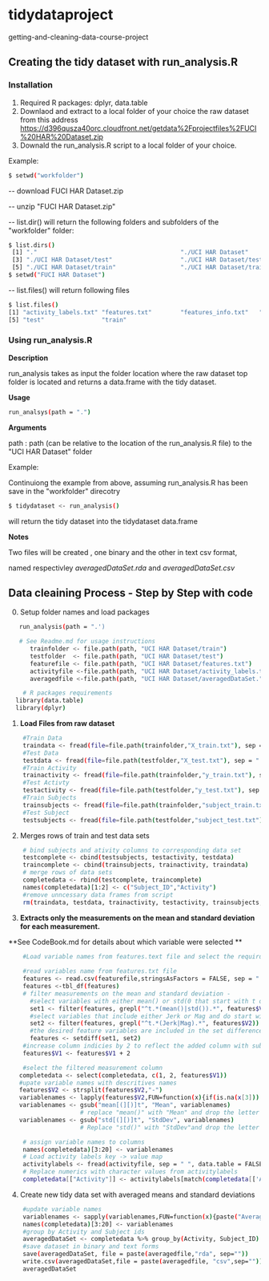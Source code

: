 # tidydataproject
getting-and-cleaning-data-course-project

## Creating the tidy dataset with run_analysis.R
### Installation
 1. Required R packages: dplyr, data.table
 2. Downlaod and extract to a local folder of your choice the raw dataset from this address
    https://d396qusza40orc.cloudfront.net/getdata%2Fprojectfiles%2FUCI%20HAR%20Dataset.zip
 3. Downald the run_analysis.R script to a local folder of your choice.
 
Example:
```sh
$ setwd("workfolder")
```
  -- download FUCI HAR Dataset.zip
  
  -- unzip "FUCI HAR Dataset.zip"
  
  -- list.dir() will return the following folders and subfolders of the "workfolder" folder:
  
```sh
$ list.dirs()
 [1] "."                                        "./UCI HAR Dataset"                       
 [3] "./UCI HAR Dataset/test"                   "./UCI HAR Dataset/test/Inertial Signals" 
 [5] "./UCI HAR Dataset/train"                  "./UCI HAR Dataset/train/Inertial Signals"
$ setwd("FUCI HAR Dataset")
```
   -- list.files() will return following files 
```sh
$ list.files()
[1] "activity_labels.txt" "features.txt"        "features_info.txt"   "README.txt"         
[5] "test"                "train"                                                          
```

### Using run_analysis.R
**Description** 

run_analysis takes as input the folder location where the raw dataset top folder is located and 
returns a data.frame with the tidy dataset. 

**Usage**
```sh
run_analsys(path = ".")
```

**Arguments**

path  : path (can be relative to the location of the run_analysis.R file) to the "UCI HAR Dataset" folder

Example: 

Continuiong the example from above, assuming run_analysis.R has been save in the "workfolder" direcotry
```sh
$ tidydataset <- run_analysis()
```
will return the tidy dataset into the tidydataset data.frame

**Notes**

Two files will be created , one binary and the other in text csv format,

named respectivley _averagedDataSet.rda_ and _averagedDataSet.csv_

## Data cleaining Process - Step by Step with code

 0. Setup folder names and load packages
```sh
   run_analysis(path = ".')
```
```sh
   # See Readme.md for usage instructions
      trainfolder <- file.path(path, "UCI HAR Dataset/train")
      testfolder  <- file.path(path, "UCI HAR Dataset/test")
      featurefile <- file.path(path, "UCI HAR Dataset/features.txt")
      activityfile <-file.path(path, "UCI HAR Dataset/activity_labels.txt")
      averagedfile <-file.path(path, "UCI HAR Dataset/averagedDataSet.")

    # R packages requirements
  library(data.table)
  library(dplyr)
```

 1. **Load Files from raw dataset**

```sh
    #Train Data
    traindata <- fread(file=file.path(trainfolder,"X_train.txt"), sep = " ", data.table = FALSE, header = FALSE)
    #Test Data
    testdata <- fread(file=file.path(testfolder,"X_test.txt"), sep = " ", data.table = FALSE, header = FALSE)
    #Train Activity
    trainactivity <- fread(file=file.path(trainfolder,"y_train.txt"), sep = " ", data.table = FALSE, header = FALSE)
    #Test Activty 
    testactivity <- fread(file=file.path(testfolder,"y_test.txt"), sep = " ", data.table = FALSE, header = FALSE)
    #Train Subjects
    trainsubjects <- fread(file=file.path(trainfolder,"subject_train.txt"), sep = " ", data.table = FALSE, header = FALSE)
    #Test Subject
    testsubjects <- fread(file=file.path(testfolder,"subject_test.txt"), sep = " ", data.table = FALSE, header = FALSE)
```
    
2.  Merges rows of train and test data sets

```sh
    # bind subjects and ativity columns to corresponding data set
    testcomplete <- cbind(testsubjects, testactivity, testdata)
    traincomplete <- cbind(trainsubjects, trainactivity, traindata)
    # merge rows of data sets
    completedata <- rbind(testcomplete, traincomplete)
    names(completedata)[1:2] <- c("Subject_ID","Activity")
    #remove unncessary data frames from script
    rm(traindata, testdata, trainactivity, testactivity, trainsubjects, testsubjects,testcomplete, traincomplete)    
```

3. **Extracts only the measurements on the mean and standard deviation for each measurement.**

**See CodeBook.md for details about which variable were selected **

```sh
    #Load variable names from features.text file and select the requird subset of variables 
    
    #read variables name from features.txt file
    features <- read.csv(featurefile,stringsAsFactors = FALSE, sep = " ", header = FALSE)
    features <-tbl_df(features)
    # filter measurements on the mean and standard deviation - 
      #select variables with either mean() or std(0 that start with t only)
      set1 <- filter(features, grepl("^t.*(mean()|std()).*", features$V2))
      #select variables that include either Jerk or Mag and do start with t only
      set2 <- filter(features, grepl("^t.*(Jerk|Mag).*", features$V2))
      #the desired feature variables are included in the set difference between set1 and sets
      features <- setdiff(set1, set2)
    #increase column indicies by 2 to reflect the added column with subject ids and activity data
    features$V1 <- features$V1 + 2
 ```
 
 ```sh
     #select the filtered measurement column 
    completedata <- select(completedata, c(1, 2, features$V1))
    #upate variable names with descritives names
    features$V2 <- strsplit(features$V2,"-")
    variablenames <- lapply(features$V2,FUN=function(x){if(is.na(x[3])) paste(x[2], x[1],sep="") else paste(x[2], x[1], x[3],sep="")})
    variablenames <- gsub("mean[(][)]t", "Mean", variablenames)  
                     # replace "mean()" with "Mean" and drop the letter t in front just after mean()
    variablenames <- gsub("std[(][)]t", "StdDev", variablenames) 
                     # Replace "std()" with "StdDev"and drop the letter t in front just after std()
```

```sh
    # assign variable names to columns
    names(completedata)[3:20] <- variablenames
    # Load activity labels key -> value map
    activitylabels <- fread(activityfile, sep = " ", data.table = FALSE, header = FALSE)
    # Replace numerics with character values from activitylabels 
    completedata[["Activity"]] <- activitylabels[match(completedata[['Activity']], activitylabels[['V1']]), 'V2']
```

4. Create new tidy data set with averaged means and standard deviations 
```sh
    #update variable names
    variablenames <- sapply(variablenames,FUN=function(x){paste("Averaged", x,sep="")})
    names(completedata)[3:20] <- variablenames
    #group by Activity and Subject ids
    averagedDataSet <- completedata %>% group_by(Activity, Subject_ID) %>% summarise_all(funs(mean))
    #save dataset in binary and text forms
    save(averagedDataSet, file = paste(averagedfile,"rda", sep=""))
    write.csv(averagedDataSet,file = paste(averagedfile, "csv",sep=""))
    averagedDataSet
```

